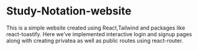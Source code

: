 # Study-Notation-website
 This is a simple website created using React,Tailwind and packages like react-toastify.
 Here we've implemented interactive login and signup pages along with creating privatea as well as public routes using react-router.

 

